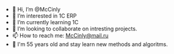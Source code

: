 - 👋 Hi, I’m @McCinly
- 👀 I’m interested in 1C ERP
- 🌱 I’m currently learning 1C
- 💞️ I’m looking to collaborate on intresting projects.
- 📫 How to reach me: McCinly@mail.ru
- 💞️ I'm 55 years old and stay learn new methods and algoritms.

<!---
McCinly/McCinly is a ✨ special ✨ repository because its `README.md` (this file) appears on your GitHub profile.
You can click the Preview link to take a look at your changes.
--->
